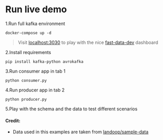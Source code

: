# Run live demo

1.Run full kafka environment
```shell script
docker-compose up -d
```
> Visit [localhost:3030](localhost:3030) to play with the nice [fast-data-dev](https://github.com/lensesio/fast-data-dev) dashboard

2.Install requirements

```shell script
pip install kafka-python avrokafka
```
3.Run consumer app in tab 1

```shell script
python consumer.py
```

4.Run producer app in tab 2

```shell script
python producer.py
```

5.Play with the schema and the data to test different scenarios

#### Credit:
- Data used in this examples are taken from [landoop/sample-data](https://github.com/lensesio/fast-data-dev/tree/37eaebcbfc533668df46bdeffe2fee7c6f396f4f/filesystem/usr/local/share/landoop/sample-data)
